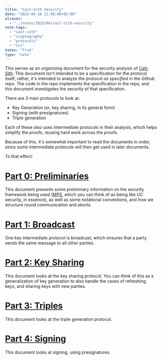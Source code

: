 ```yaml
---
title: "Cait-Sith Security"
date: "2023-04-16 21:50:00+02:00"
aliases:
  - "../notes/2023/04/cait-sith-security"
note-tags:
  - "cait-sith"
  - "cryptography"
  - "protocols"
  - "tss"
katex: "True"
type: "note"
---
```


This serves as an organizing document for the
security analysis of [Cait-Sith](github.com/cronokirby/cait-sith).
This document isn't intended to be a specification
for the protocol itself, rather,
it's intended to analyze the protocol *as specified*
in the Github repo.
The code in the repo implements the specification in the repo,
and this document investigates the security of that specification.

There are 3 main protocols to look at:
- Key Generation (or, key sharing, in its general form)
- Signing (with presignatures)
- Triple generation

Each of these also uses intermediate protocols in their analysis,
which helps simplify the proofs, reusing hard work across the proofs.

Because of this, it's somewhat important to read the documents in order,
since some intermediate protocols will then get used in later documents.

To that effect:

# [Part 0: Preliminaries](/notes/2023/04/cait-sith-security-0-preliminaries)

This document presents some preliminary information on the security
framework being used ([MPS](https://eprint.iacr.org/2023/187),
which you can think of as being like UC security, in essence),
as well as some notational conventions, and how we structure round communication
and aborts.

# [Part 1: Broadcast](/notes/2023/04/cait-sith-security-1-echo-broadcast)

One key intermediate protocol is broadcast, which ensures that a party
sends the same message to all other parties.

# [Part 2: Key Sharing](/notes/2023/04/cait-sith-security-2-key-sharing)

This document looks at the key sharing protocol.
You can think of this as a generalization of key generation to also handle
the cases of refreshing keys, and sharing keys with new parties.

# [Part 3: Triples](/notes/2023/04/cait-sith-security-3-triples)

This document looks at the triple generation protocol.

# [Part 4: Signing](/notes/2023/04/cait-sith-security-4-signing)

This document looks at signing, using presignatures.